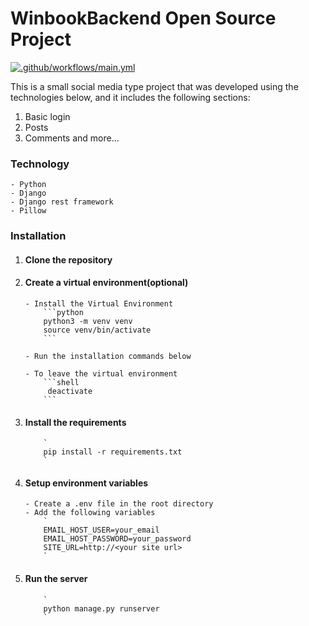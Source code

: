 # WinbookBackend Open Source Project
[![.github/workflows/main.yml](https://github.com/team-d3m0n1k/winbookBackend/actions/workflows/main.yml/badge.svg?branch=master)](https://github.com/team-d3m0n1k/winbookBackend/actions/workflows/main.yml)

This is a small social media type project that was developed using the technologies below, and it includes the following sections:

1. Basic login
2. Posts
3. Comments
   and more...


### Technology

    - Python
    - Django
    - Django rest framework
    - Pillow

### Installation

1.  #### Clone the repository

2.  #### Create a virtual environment(optional)

        - Install the Virtual Environment
            ```python
            python3 -m venv venv
            source venv/bin/activate
            ```

        - Run the installation commands below

        - To leave the virtual environment
            ```shell
             deactivate
            ```

3.  #### Install the requirements

            `
            pip install -r requirements.txt
            `

4.  #### Setup environment variables

        - Create a .env file in the root directory
        - Add the following variables
            `
            EMAIL_HOST_USER=your_email
            EMAIL_HOST_PASSWORD=your_password
            SITE_URL=http://<your site url>
            `

5.  #### Run the server

            `
            python manage.py runserver
            `
